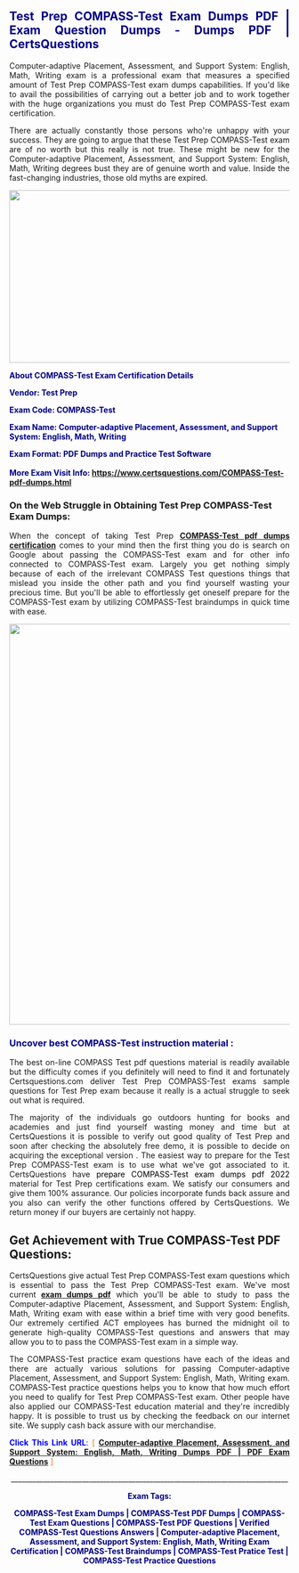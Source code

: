 <h2 style="text-align: justify;"><span style="color: #000080;">Test Prep COMPASS-Test Exam Dumps PDF | Exam Question Dumps - Dumps PDF | CertsQuestions</span></h2>
<p style="text-align: justify;">Computer-adaptive Placement, Assessment, and Support System: English, Math, Writing exam is a professional exam that measures a specified amount of Test Prep  COMPASS-Test exam dumps capabilities. If you'd like to avail the possibilities of carrying out a better job and to work together with the huge organizations you must do Test Prep COMPASS-Test exam certification.</p>
<p style="text-align: justify;">There are actually constantly those persons who're unhappy with your success. They are going to argue that these Test Prep  COMPASS-Test exam are of no worth but this really is not true. These might be new for the Computer-adaptive Placement, Assessment, and Support System: English, Math, Writing degrees bust they are of genuine worth and value. Inside the fast-changing industries, those old myths are expired.</p>
<p><img style="display: block; margin-left: auto; margin-right: auto;" src="https://i.imgur.com/eaP4ae9.png" width="840" height="310" /></p>
<p><span style="color: #000080;"><strong>About COMPASS-Test Exam Certification Details</strong></span></p>
<p><span style="color: #000080;"><strong>Vendor: Test Prep<br /></strong></span></p>
<p><span style="color: #000080;"><strong>Exam Code: COMPASS-Test</strong></span></p>
<p><span style="color: #000080;"><strong>Exam Name: Computer-adaptive Placement, Assessment, and Support System: English, Math, Writing</strong></span></p>
<p><span style="color: #000080;"><strong>Exam Format: PDF Dumps and Practice Test Software<br /><br />More Exam Visit Info: <span style="color: #ff6600;"><a href="https://www.certsquestions.com/COMPASS-Test-pdf-dumps.html">https://www.certsquestions.com/COMPASS-Test-pdf-dumps.html</a></span></strong></span></p>
<h3>On the Web Struggle in Obtaining Test Prep COMPASS-Test Exam Dumps:</h3>
<p style="text-align: justify;">When the concept of taking Test Prep <a href="https://www.certsquestions.com/COMPASS-Test-pdf-dumps.html"><strong> COMPASS-Test pdf dumps certification</strong></a> comes to your mind then the first thing you do is search on Google about passing the COMPASS-Test exam and for other info connected to COMPASS-Test exam. Largely you get nothing simply because of each of the irrelevant COMPASS Test questions things that mislead you inside the other path and you find yourself wasting your precious time. But you'll be able to effortlessly get oneself prepare for the COMPASS-Test exam by utilizing COMPASS-Test braindumps in quick time with ease.</p>
<p><a href="https://www.certsquestions.com/COMPASS-Test-pdf-dumps.html"><img style="display: block; margin-left: auto; margin-right: auto;" src="https://i.imgur.com/pxhoKQ2.png" width="720" /></a></p>
<h3><span style="color: #000080;">Uncover best  COMPASS-Test instruction material :</span></h3>
<p style="text-align: justify;">The best on-line COMPASS Test pdf questions material is readily available but the difficulty comes if you definitely will need to find it and fortunately Certsquestions.com deliver Test Prep COMPASS-Test exams sample questions for Test Prep  exam because it really is a actual struggle to seek out what is required.</p>
<p style="text-align: justify;">The majority of the individuals go outdoors hunting for books and academies and just find yourself wasting money and time but at CertsQuestions it is possible to verify out good quality of Test Prep  and soon after checking the absolutely free demo, it is possible to decide on acquiring the exceptional version . The easiest way to prepare for the Test Prep COMPASS-Test exam is to use what we've got associated to it. CertsQuestions have <span style="color: #000000;">prepare COMPASS-Test exam dumps pdf 2022</span> material for Test Prep certifications exam. We satisfy our consumers and give them 100% assurance. Our policies incorporate funds back assure and you also can verify the other functions offered by CertsQuestions. We return money if our buyers are certainly not happy.</p>
<h2>Get Achievement with True COMPASS-Test PDF Questions:</h2>
<p style="text-align: justify;">CertsQuestions give actual Test Prep COMPASS-Test exam questions which is essential to pass the Test Prep  COMPASS-Test exam. We've most current<strong>&nbsp;<a href="https://www.certsquestions.com/">exam dumps pdf</a></strong>&nbsp;which you'll be able to study to pass the Computer-adaptive Placement, Assessment, and Support System: English, Math, Writing exam with ease within a brief time with very good benefits. Our extremely certified ACT employees has burned the midnight oil to generate high-quality COMPASS-Test questions and answers that may allow you to to pass the COMPASS-Test exam in a simple way.</p>
<p style="text-align: justify;">The COMPASS-Test practice exam questions have each of the ideas and there are actually various solutions for passing Computer-adaptive Placement, Assessment, and Support System: English, Math, Writing exam. COMPASS-Test practice questions helps you to know that how much effort you need to qualify for Test Prep  COMPASS-Test exam. Other people have also applied our COMPASS-Test education material and they're incredibly happy. It is possible to trust us by checking the feedback on our internet site. We supply cash back assure with our merchandise.</p>
<p style="text-align: justify;"><span style="color: #0000ff;"><strong>Click This Link URL</strong>:</span> <span style="color: #ff6600;">[ <strong><a href="https://www.certsquestions.com/act-certification.html">Computer-adaptive Placement, Assessment, and Support System: English, Math, Writing Dumps PDF | PDF Exam Questions</a></strong> ]</span></p>
<p style="text-align: center;">______________________________________________________________________________</p>
<p style="text-align: center;"><span style="color: #000080;"><strong>Exam Tags:</strong></span></p>
<p style="text-align: center;"><span style="color: #000080;"><strong>COMPASS-Test Exam Dumps | COMPASS-Test PDF Dumps | COMPASS-Test Exam Questions | COMPASS-Test PDF Questions | Verified COMPASS-Test Questions Answers | Computer-adaptive Placement, Assessment, and Support System: English, Math, Writing Exam Certification | COMPASS-Test Braindumps | COMPASS-Test Pratice Test | COMPASS-Test Practice Questions</strong></span></p>
